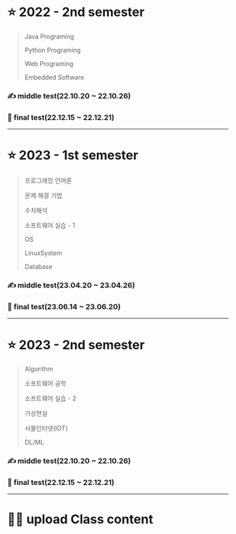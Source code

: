 # ⭐ 2022 - 2nd semester

> Java Programing
> 
> Python Programing
> 
> Web Programing
> 
> Embedded Software

### ✍ middle test(22.10.20 ~ 22.10.26)

### 🙏 final test(22.12.15 ~ 22.12.21)

---
# ⭐ 2023 - 1st semester

> 프로그래밍 언어론
>
> 문제 해결 기법
> 
> 수치해석
> 
> 소프트웨어 실습 - 1
> 
> OS
> 
> LinuxSystem
> 
> Database

### ✍ middle test(23.04.20 ~ 23.04.26)

### 🙏 final test(23.06.14 ~ 23.06.20)

---
# ⭐ 2023 - 2nd semester

> Algorithm
> 
> 소프트웨어 공학
> 
> 소프트웨어 실습 - 2
> 
> 가상현실
> 
> 사물인터넷(IOT)
> 
> DL/ML

### ✍ middle test(22.10.20 ~ 22.10.26)

### 🙏 final test(22.12.15 ~ 22.12.21)

---
# 👨‍💻 upload Class content